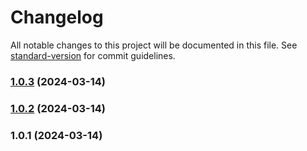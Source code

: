# Changelog

All notable changes to this project will be documented in this file. See [standard-version](https://github.com/conventional-changelog/standard-version) for commit guidelines.

### [1.0.3](https://github.com/dakeng/manpi/compare/v1.0.2...v1.0.3) (2024-03-14)

### [1.0.2](https://github.com/dakeng/manpi/compare/v1.0.1...v1.0.2) (2024-03-14)

### 1.0.1 (2024-03-14)
